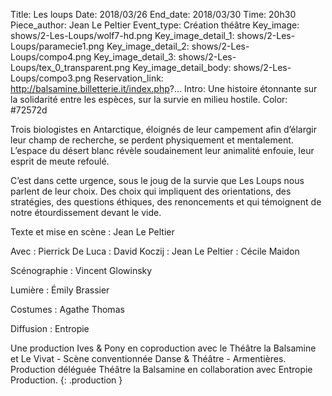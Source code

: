 Title: Les loups
Date: 2018/03/26
End_date: 2018/03/30
Time: 20h30
Piece_author: Jean Le Peltier
Event_type: Création théâtre
Key_image: shows/2-Les-Loups/wolf7-hd.png
Key_image_detail_1: shows/2-Les-Loups/paramecie1.png
Key_image_detail_2: shows/2-Les-Loups/compo4.png
Key_image_detail_3: shows/2-Les-Loups/tex_0_transparent.png
Key_image_detail_body: shows/2-Les-Loups/compo3.png
Reservation_link: http://balsamine.billetterie.it/index.php?...
Intro: Une histoire étonnante sur la solidarité entre les espèces, sur la survie en milieu hostile.
Color: #72572d


Trois biologistes en Antarctique, éloignés de leur campement afin d’élargir leur champ de recherche, se perdent physiquement et mentalement. L’espace du désert blanc révèle soudainement leur animalité enfouie, leur esprit de meute refoulé.

C’est dans cette urgence, sous le joug de la survie que Les Loups nous parlent de leur choix. Des choix qui impliquent des orientations, des stratégies, des questions éthiques, des renoncements et qui témoignent de notre étourdissement devant le vide.


Texte et mise en scène
:   Jean Le Peltier

Avec
:   Pierrick De Luca
:   David Koczij
:   Jean Le Peltier
:   Cécile Maidon

Scénographie
:   Vincent Glowinsky

Lumière
:   Émily Brassier

Costumes
:   Agathe Thomas

Diffusion
:   Entropie

Une production Ives &amp; Pony en coproduction avec le Théâtre la Balsamine et Le Vivat - Scène conventionnée Danse & Théâtre - Armentières.
Production déléguée Théâtre la Balsamine en collaboration avec Entropie Production.
{: .production }
